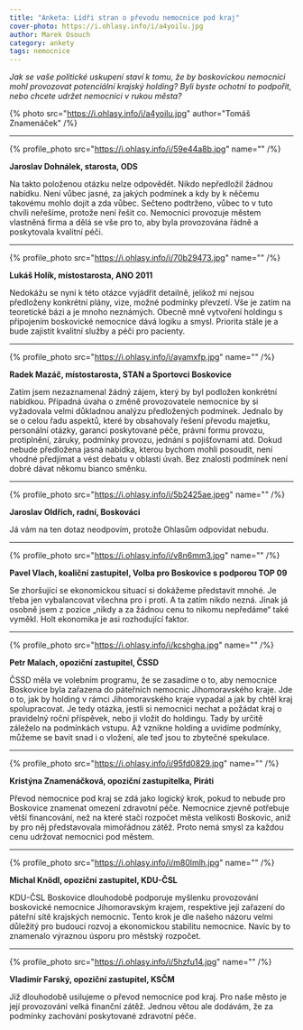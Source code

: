 ```yaml
---
title: "Anketa: Lídři stran o převodu nemocnice pod kraj"
cover-photo: https://i.ohlasy.info/i/a4yoilu.jpg
author: Marek Osouch
category: ankety
tags: nemocnice
---
```


*Jak se vaše politické uskupení staví k tomu, že by boskovickou nemocnici mohl provozovat potenciální krajský holding? Byli byste ochotní to podpořit, nebo chcete udržet nemocnici v rukou města?*

{% photo src="https://i.ohlasy.info/i/a4yoilu.jpg" author="Tomáš Znamenáček" /%}

---

{% profile_photo src="https://i.ohlasy.info/i/59e44a8b.jpg" name="" /%}

**Jaroslav Dohnálek, starosta, ODS**

Na takto položenou otázku nelze odpovědět. Nikdo nepředložil žádnou nabídku. Není vůbec jasné, za jakých podmínek a kdy by k něčemu takovému mohlo dojít a zda vůbec. Sečteno podtrženo, vůbec to v tuto chvíli neřešíme, protože není řešit co. Nemocnici provozuje městem vlastněná firma a dělá se vše pro to, aby byla provozována řádně a poskytovala kvalitní péči.

---

{% profile_photo src="https://i.ohlasy.info/i/70b29473.jpg" name="" /%}

**Lukáš Holík, místostarosta, ANO 2011**

Nedokážu se nyní k této otázce vyjádřit detailně, jelikož mi nejsou předloženy konkrétní plány, vize, možné podmínky převzetí. Vše je zatím na teoretické bázi a je mnoho neznámých. Obecně mně vytvoření holdingu s připojením boskovické nemocnice dává logiku a smysl. Priorita stále je a bude zajistit kvalitní služby a péči pro pacienty.

---

{% profile_photo src="https://i.ohlasy.info/i/ayamxfp.jpg" name="" /%}

**Radek Mazáč, místostarosta, STAN a Sportovci Boskovice**

Zatím jsem nezaznamenal žádný zájem, který by byl podložen konkrétní nabídkou. Případná úvaha o změně provozovatele nemocnice by si vyžadovala velmi důkladnou analýzu předložených podmínek. Jednalo by se o celou řadu aspektů, které by obsahovaly řešení převodu majetku, personální otázky, garanci poskytované péče, právní formu provozu, protiplnění, záruky, podmínky provozu, jednání s pojišťovnami atd. Dokud nebude předložena jasná nabídka, kterou bychom mohli posoudit, není vhodné předjímat a vést debatu v oblasti úvah. Bez znalosti podmínek není dobré dávat někomu bianco směnku.

---

{% profile_photo src="https://i.ohlasy.info/i/5b2425ae.jpeg" name="" /%}

**Jaroslav Oldřich, radní, Boskováci**

Já vám na ten dotaz neodpovím, protože Ohlasům odpovídat nebudu.

---

{% profile_photo src="https://i.ohlasy.info/i/v8n6mm3.jpg" name="" /%}

**Pavel Vlach, koaliční zastupitel, Volba pro Boskovice s podporou TOP 09**

Se zhoršující se ekonomickou situací si dokážeme představit mnohé. Je třeba jen vybalancovat všechna pro i proti. A ta zatím nikdo nezná. Jinak já osobně jsem z pozice „nikdy a za žádnou cenu to nikomu nepředáme“ také vyměkl. Holt ekonomika je asi rozhodující faktor.

---

{% profile_photo src="https://i.ohlasy.info/i/kcshgha.jpg" name="" /%}

**Petr Malach, opoziční zastupitel, ČSSD**

ČSSD měla ve volebním programu, že se zasadíme o to, aby nemocnice Boskovice byla zařazena do páteřních nemocnic Jihomoravského kraje. Jde o to, jak by holding v rámci Jihomoravského kraje vypadal a jak by chtěl kraj spolupracovat. Je tedy otázka, jestli si nemocnici nechat a požádat kraj o pravidelný roční příspěvek, nebo ji vložit do holdingu. Tady by určitě záleželo na podmínkách vstupu. Až vznikne holding a uvidíme podmínky, můžeme se bavit snad i o vložení, ale teď jsou to zbytečné spekulace.

---

{% profile_photo src="https://i.ohlasy.info/i/95fd0829.jpg" name="" /%}

**Kristýna Znamenáčková, opoziční zastupitelka, Piráti**

Převod nemocnice pod kraj se zdá jako logický krok, pokud to nebude pro Boskovice znamenat omezení zdravotní péče. Nemocnice zjevně potřebuje větší financování, než na které stačí rozpočet města velikosti Boskovic, aniž by pro něj představovala mimořádnou zátěž. Proto nemá smysl za každou cenu udržovat nemocnici pod městem. 

---

{% profile_photo src="https://i.ohlasy.info/i/m80lmlh.jpg" name="" /%}

**Michal Knödl, opoziční zastupitel, KDU-ČSL**

KDU-ČSL Boskovice dlouhodobě podporuje myšlenku provozování boskovické nemocnice Jihomoravským krajem, respektive její zařazení do páteřní sítě krajských nemocnic. Tento krok je dle našeho názoru velmi důležitý pro budoucí rozvoj a ekonomickou stabilitu nemocnice. Navíc by to znamenalo výraznou úsporu pro městský rozpočet.

---

{% profile_photo src="https://i.ohlasy.info/i/5hzfu14.jpg" name="" /%}

**Vladimír Farský, opoziční zastupitel, KSČM**

Již dlouhodobě usilujeme o převod nemocnice pod kraj. Pro naše město je její provozování velká finanční zátěž. Jednou větou ale dodávám, že za podmínky zachování poskytované zdravotní péče.

